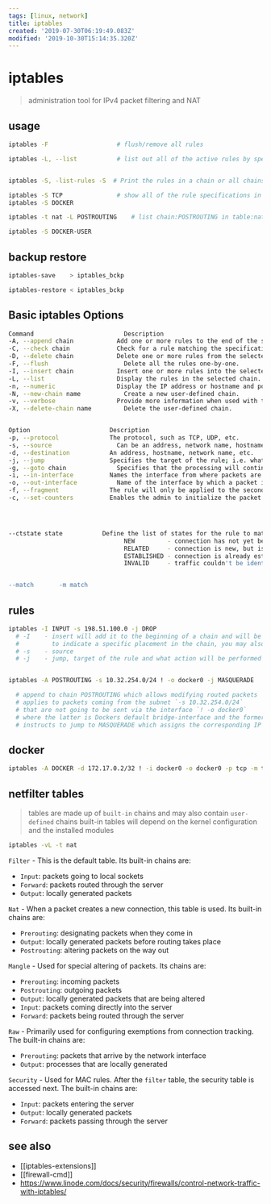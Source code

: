 ```yaml
---
tags: [linux, network]
title: iptables
created: '2019-07-30T06:19:49.083Z'
modified: '2019-10-30T15:14:35.320Z'
---
```


# iptables

> administration tool for IPv4 packet filtering and NAT 

## usage

```sh
iptables -F                   # flush/remove all rules

iptables -L, --list           # list out all of the active rules by specification


iptables -S, -list-rules -S  # Print the rules in a chain or all chains

iptables -S TCP               # show all of the rule specifications in the TCP chain
iptables -S DOCKER

iptables -t nat -L POSTROUTING    # list chain:POSTROUTING in table:nat

iptables -S DOCKER-USER
```

## backup restore
```sh
iptables-save    > iptables_bckp

iptables-restore < iptables_bckp
```

## Basic iptables Options
```sh
Command 	                    Description
-A, --append chain            Add one or more rules to the end of the selected chain.
-C, --check chain             Check for a rule matching the specifications in the selected chain.
-D, --delete chain	          Delete one or more rules from the selected chain.
-F, --flush 	                Delete all the rules one-by-one.
-I, --insert chain            Insert one or more rules into the selected chain as the given rule number.
-L, --list 	                  Display the rules in the selected chain.
-n, --numeric 	              Display the IP address or hostname and post number in numeric format.
-N, --new-chain name 	        Create a new user-defined chain.
-v, --verbose 	              Provide more information when used with the list option.
-X, --delete-chain name 	    Delete the user-defined chain.


Option     	                Description
-p, --protocol 	            The protocol, such as TCP, UDP, etc.
-s, --source 	              Can be an address, network name, hostname, etc.
-d, --destination           An address, hostname, network name, etc.
-j, --jump 	                Specifies the target of the rule; i.e. what to do if the packet matches.
-g, --goto chain 	          Specifies that the processing will continue in a user-specified chain.
-i, --in-interface 	        Names the interface from where packets are received.
-o, --out-interface 	      Name of the interface by which a packet is being sent.
-f, --fragment 	            The rule will only be applied to the second and subsequent fragments of fragmented packets.
-c, --set-counters 	        Enables the admin to initialize the packet and byte counters of a rule.




--ctstate state           Define the list of states for the rule to match on.
                                NEW         - connection has not yet been seen.
                                RELATED     - connection is new, but is related to another connection already permitted.
                                ESTABLISHED - connection is already established.
                                INVALID     - traffic couldn't be identified for some reason.


--match       -m match
```

## rules
```sh
iptables -I INPUT -s 198.51.100.0 -j DROP
  # -I    - insert will add it to the beginning of a chain and will be applied first 
  #         to indicate a specific placement in the chain, you may also use a number with the -I option.
  # -s    - source
  # -j    - jump, target of the rule and what action will be performed if the packet is a match


iptables -A POSTROUTING -s 10.32.254.0/24 ! -o docker0 -j MASQUERADE   # docker nat rule

  # append to chain POSTROUTING which allows modifying routed packets
  # applies to packets coming from the subnet `-s 10.32.254.0/24` 
  # that are not going to be sent via the interface `! -o docker0` 
  # where the latter is Dockers default bridge-interface and the former is its IPv4-subnet
  # instructs to jump to MASQUERADE which assigns the corresponding IP of the outgoing interface to matching packets.
```

## docker
```sh
iptables -A DOCKER -d 172.17.0.2/32 ! -i docker0 -o docker0 -p tcp -m tcp — dport 443 -j ACCEPT
```


## netfilter tables
> tables are made up of `built-in` chains and may also contain `user-defined` chains
> built-in tables will depend on the kernel configuration and the installed modules

```sh
iptables -vL -t nat
```

`Filter` - This is the default table. Its built-in chains are:
- `Input`: packets going to local sockets
- `Forward`: packets routed through the server
- `Output`: locally generated packets

`Nat` - When a packet creates a new connection, this table is used. Its built-in chains are:
- `Prerouting`: designating packets when they come in
- `Output`: locally generated packets before routing takes place
- `Postrouting`: altering packets on the way out

`Mangle` - Used for special altering of packets. Its chains are:
- `Prerouting`: incoming packets
- `Postrouting`: outgoing packets
- `Output`: locally generated packets that are being altered
- `Input`: packets coming directly into the server
- `Forward`: packets being routed through the server

`Raw` - Primarily used for configuring exemptions from connection tracking. The built-in chains are:
- `Prerouting`: packets that arrive by the network interface
- `Output`: processes that are locally generated

`Security` - Used for MAC rules. After the `filter` table, the security table is accessed next. The built-in chains are:
- `Input`: packets entering the server
- `Output`: locally generated packets
- `Forward`: packets passing through the server


## see also
- [[iptables-extensions]]
- [[firewall-cmd]]
- https://www.linode.com/docs/security/firewalls/control-network-traffic-with-iptables/
